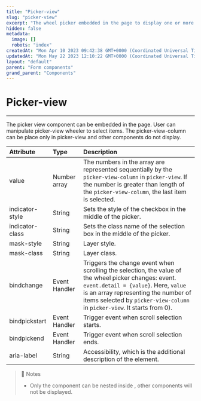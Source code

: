 ```yaml
---
title: "Picker-view"
slug: "picker-view"
excerpt: "The wheel picker embedded in the page to display one or more set of values."
hidden: false
metadata: 
  image: []
  robots: "index"
createdAt: "Mon Apr 10 2023 09:42:38 GMT+0000 (Coordinated Universal Time)"
updatedAt: "Mon May 22 2023 12:10:22 GMT+0000 (Coordinated Universal Time)"
layout: "default"
parent: "Form components"
grand_parent: "Components"
---
```

# Picker-view 
*** 
The picker view component can be embedded in the page. User can manipulate picker-view wheeler to select items. The picker-view-column can be place only in picker-view and other components do not display. 

| Attribute       | Type          | Description                                                                                                                                                                                                                                                      |
| :-------------- | :------------ | :--------------------------------------------------------------------------------------------------------------------------------------------------------------------------------------------------------------------------------------------------------------- |
| value           | Number array  | The numbers in the array are represented sequentially by the `picker-view-column` in `picker-view`. If the number is greater than length of the `picker-view-column`, the last item is selected.                                                                 |
| indicator-style | String        | Sets the style of the checkbox in the middle of the picker.                                                                                                                                                                                                      |
| indicator-class | String        | Sets the class name of the selection box in the middle of the picker.                                                                                                                                                                                            |
| mask-style      | String        | Layer style.                                                                                                                                                                                                                                                     |
| mask-class      | String        | Layer class.                                                                                                                                                                                                                                                     |
| bindchange      | Event Handler | Triggers the change event when scrolling the selection, the value of the wheel picker changes: event. `event.detail = {value}`. Here, `value` is an array representing the number of items selected by `picker-view-column` in `picker-view`. It starts from 0). |
| bindpickstart   | Event Handler | Trigger event when scroll selection starts.                                                                                                                                                                                                                      |
| bindpickend     | Event Handler | Trigger event when scroll selection ends.                                                                                                                                                                                                                        |
| aria-label      | String        | Accessibility, which is the additional description of the element.                                                                                                                                                                                               |

> 📘 Notes
> 
> - Only the <picker-view-column> component can be nested inside <picker-view>, other components will not be displayed.
